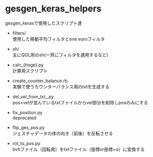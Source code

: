 # gesgen_keras_helpers

gesgen_kerasで使用したスクリプト達  

* filters/  
  使用した移動平均フィルタとone euroフィルタ  

* sh/  
  主にQOL用のsh(一斉にフィルタを適用するなど)  

* calc_{hoge}.py  
  計算用スクリプト  

* create_counter_balance.rb  
  実験で使うカウンターバランス用のtxtを生成する

* del_vel_from_txt_.py  
  pos+velが並んでいるtxtファイルからvel部分を削除しposのみにする  

* fix_position.py  
  deprecated

* flip_ges_pos.py  
  ジェスチャデータの体の向き（前後）を反転させる  

* rot_to_pos.py  
  bvhファイル（回転角）をtxtファイル（座標or座標+α）に変換する  
  
